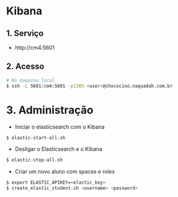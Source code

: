 # Kibana

## 1. Serviço

- http://cm4:5601

## 2. Acesso

```bash
# Na maquina local
$ ssh -L 5601:cm4:5601 -p1305 <user>@chococino.naquadah.com.br
```

# 3. Administração

- Iniciar o elasticsearch com o Kibana
```bash
$ elastic-start-all.sh
```

- Desligar o Elasticsearch e o Kibana
```bash
$ elastic-stop-all.sh
```

- Criar um novo aluno com spaces e roles
```bash
$ export ELASTIC_APIKEY=<elastic_key>
$ create_elastic_student.sh <username> <password>
```
